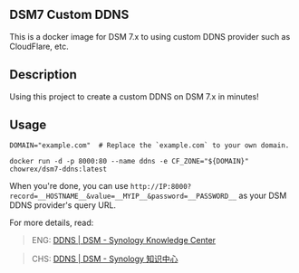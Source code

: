 ## DSM7 Custom DDNS

This is a docker image for DSM 7.x to using custom DDNS provider
such as CloudFlare, etc.

## Description

Using this project to create a custom DDNS on DSM 7.x in minutes!

## Usage

```shell
DOMAIN="example.com"  # Replace the `example.com` to your own domain.

docker run -d -p 8000:80 --name ddns -e CF_ZONE="${DOMAIN}" chowrex/dsm7-ddns:latest
```

When you're done, you can use `http://IP:8000?record=__HOSTNAME__&value=__MYIP__&password=__PASSWORD__`
as your DSM DDNS provider's query URL.

For more details, read:

> ENG: [DDNS | DSM - Synology Knowledge Center](https://kb.synology.com/en-us/DSM/help/DSM/AdminCenter/connection_ddns?version=7)

> CHS: [DDNS | DSM - Synology 知识中心](https://kb.synology.cn/zh-cn/DSM/help/DSM/AdminCenter/connection_ddns?version=7)

